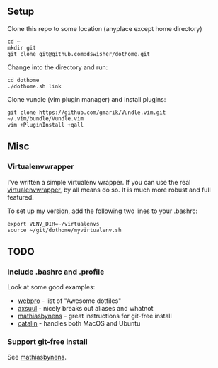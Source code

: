 ## Setup

Clone this repo to some location (anyplace except home directory)

	cd ~
	mkdir git
    git clone git@github.com:dswisher/dothome.git

Change into the directory and run:

    cd dothome
    ./dothome.sh link

Clone vundle (vim plugin manager) and install plugins:

	git clone https://github.com/gmarik/Vundle.vim.git ~/.vim/bundle/Vundle.vim
    vim +PluginInstall +qall

## Misc

### Virtualenvwrapper

I've written a simple virtualenv wrapper.
If you can use the real [virtualenvwrapper](https://bitbucket.org/dhellmann/virtualenvwrapper),
by all means do so. It is much more robust and full featured.

To set up my version, add the following two lines to your .bashrc:

    export VENV_DIR=~/virtualenvs
    source ~/git/dothome/myvirtualenv.sh

## TODO

### Include .bashrc and .profile

Look at some good examples:
* [webpro](https://github.com/webpro/awesome-dotfiles) - list of "Awesome dotfiles"
* [axsuul](https://github.com/axsuul/dotfiles/tree/master/home) - nicely breaks out aliases and whatnot
* [mathiasbynens](https://github.com/mathiasbynens/dotfiles) - great instructions for git-free install
* [catalin](https://github.com/alrra/dotfiles) - handles both MacOS and Ubuntu

### Support git-free install

See [mathiasbynens](https://github.com/mathiasbynens/dotfiles).


